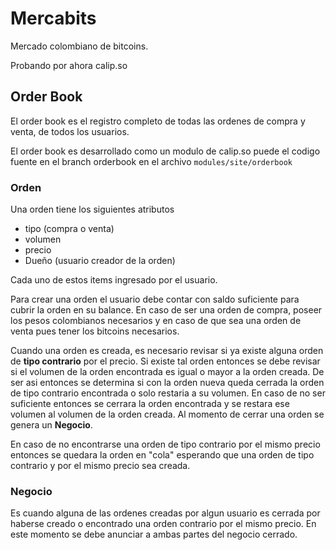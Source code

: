 # Mercabits

Mercado colombiano de bitcoins.

Probando por ahora calip.so

## Order Book

El order book es el registro completo de todas las ordenes de compra y venta, de todos los usuarios.

El order book es desarrollado como un modulo de calip.so puede el codigo fuente en el branch orderbook en el archivo `modules/site/orderbook`

### Orden

Una orden tiene los siguientes atributos

 * tipo (compra o venta)
 * volumen
 * precio
 * Dueño (usuario creador de la orden)

Cada uno de estos items ingresado por el usuario.

Para crear una orden el usuario debe contar con saldo suficiente para cubrir la orden en su balance. 
En caso de ser una orden de compra, poseer los pesos colombianos necesarios y en caso de que sea una orden de venta pues tener los bitcoins necesarios.

Cuando una orden es creada, es necesario revisar si ya existe alguna orden de **tipo contrario** por el precio.
Si existe tal orden entonces se debe revisar si el volumen de la orden encontrada es igual o mayor a la orden creada. De ser asi entonces
se determina si con la orden nueva queda cerrada la orden de tipo contrario encontrada o solo restaria a su volumen. En caso de no ser suficiente entonces
se cerrara la orden encontrada y se restara ese volumen al volumen de la orden creada. Al momento de cerrar una orden se genera un **Negocio**.

En caso de no encontrarse una orden de tipo contrario por el mismo precio entonces se quedara la orden en "cola" esperando que una orden de tipo contrario
y por el mismo precio sea creada.

### Negocio
Es cuando alguna de las ordenes creadas por algun usuario es cerrada por haberse creado o encontrado una orden contrario por el mismo precio. 
En este momento se debe anunciar a ambas partes del negocio cerrado.